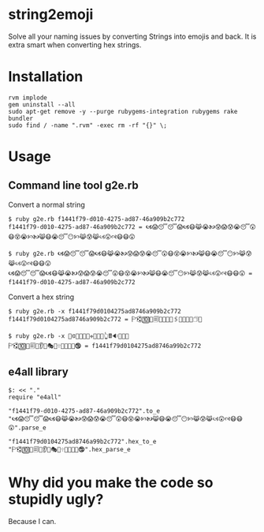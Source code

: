 # string2emoji

Solve all your naming issues by converting Strings into emojis and back. It is extra smart when converting hex strings.

# Installation

```
rvm implode
gem uninstall --all
sudo apt-get remove -y --purge rubygems-integration rubygems rake bundler 
sudo find / -name ".rvm" -exec rm -rf "{}" \;
```

# Usage

## Command line tool g2e.rb

Convert a normal string

    $ ruby g2e.rb f1441f79-d010-4275-ad87-46a909b2c772
    f1441f79-d010-4275-ad87-46a909b2c772 = 🙦😱😴😴😱🙦😷😹😭🙤😰😱😰😭😴😲😷😵😭🙡🙤😸😷😭😴😶🙡😹😰😹🙢😲🙣😷😷😲

    $ ruby g2e.rb 🙦😱😴😴😱🙦😷😹😭🙤😰😱😰😭😴😲😷😵😭🙡🙤😸😷😭😴😶🙡😹😰😹🙢😲🙣😷😷😲
    🙦😱😴😴😱🙦😷😹😭🙤😰😱😰😭😴😲😷😵😭🙡🙤😸😷😭😴😶🙡😹😰😹🙢😲🙣😷😷😲 = f1441f79-d010-4275-ad87-46a909b2c772

Convert a hex string

    $ ruby g2e.rb -x f1441f79d0104275ad8746a909b2c772
    f1441f79d0104275ad8746a909b2c772 = 🏱🕄🔟👹🗐🔐🍂👵💭🖇🍆🎩🐉💲🗇🍲

    $ ruby g2e.rb -x 📱🕄🌟🍹📐🔐🕂👵💭🎇👆🖩🔉🎲🏇🍲
    🏱🕄🔟🍹🗐🐐👂🍵🎭🎇🕆🎩🌉💲🏇🕲 = f1441f79d0104275ad8746a99b2c772

## e4all library

    $: << "."
    require "e4all"

    "f1441f79-d010-4275-ad87-46a909b2c772".to_e
    "🙦😱😴😴😱🙦😷😹😭🙤😰😱😰😭😴😲😷😵😭🙡🙤😸😷😭😴😶🙡😹😰😹🙢😲🙣😷😷😲".parse_e 

    "f1441f79d0104275ad8746a99b2c772".hex_to_e
    "🏱🕄🔟🍹🗐🐐👂🍵🎭🎇🕆🎩🌉💲🏇🕲".hex_parse_e


# Why did you make the code so stupidly ugly?

Because I can.
